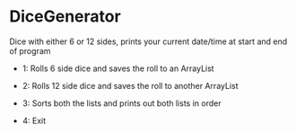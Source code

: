 # DiceGenerator
Dice with either 6 or 12 sides, prints your current date/time at start and end of program

* 1: Rolls 6 side dice and saves the roll to an ArrayList

* 2: Rolls 12 side dice and saves the roll to another ArrayList

* 3: Sorts both the lists and prints out both lists in order

* 4: Exit
